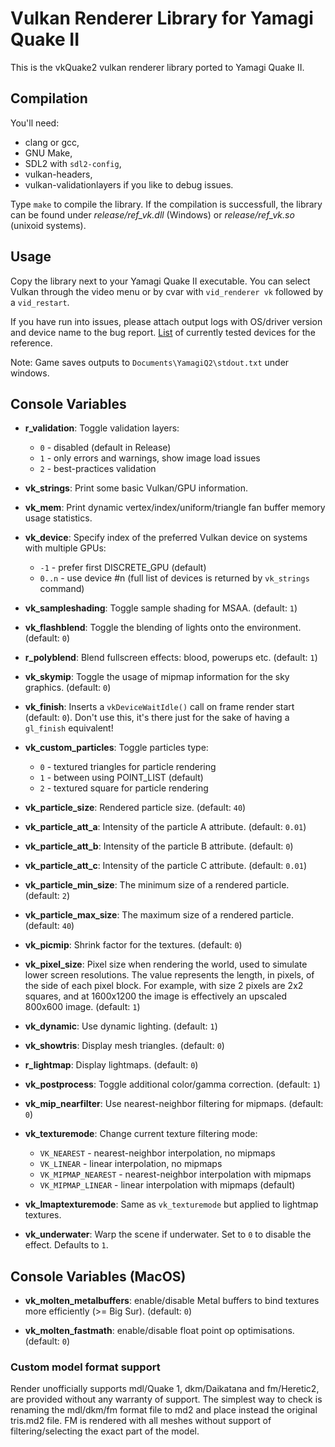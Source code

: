 # Vulkan Renderer Library for Yamagi Quake II

This is the vkQuake2 vulkan renderer library ported to Yamagi Quake II.


## Compilation

You'll need:
* clang or gcc,
* GNU Make,
* SDL2 with `sdl2-config`,
* vulkan-headers,
* vulkan-validationlayers if you like to debug issues.

Type `make` to compile the library. If the compilation is successfull,
the library can be found under *release/ref_vk.dll* (Windows) or
*release/ref_vk.so* (unixoid systems).


## Usage

Copy the library next to your Yamagi Quake II executable. You can select
Vulkan through the video menu or by cvar with `vid_renderer vk` followed
by a `vid_restart`.

If you have run into issues, please attach output logs with OS/driver version
and device name to the bug report. [List](https://openbenchmarking.org/test/pts/yquake2)
of currently tested devices for the reference.

Note: Game saves outputs to `Documents\YamagiQ2\stdout.txt` under
windows.


## Console Variables

* **r_validation**: Toggle validation layers:
  * `0` - disabled (default in Release)
  * `1` - only errors and warnings, show image load issues
  * `2` - best-practices validation

* **vk_strings**: Print some basic Vulkan/GPU information.

* **vk_mem**: Print dynamic vertex/index/uniform/triangle fan buffer
  memory usage statistics.

* **vk_device**: Specify index of the preferred Vulkan device on systems
  with multiple GPUs:
  * `-1` - prefer first DISCRETE\_GPU (default)
  * `0..n` - use device #n (full list of devices is returned by
    `vk_strings` command)

* **vk_sampleshading**: Toggle sample shading for MSAA. (default: `1`)

* **vk_flashblend**: Toggle the blending of lights onto the environment.
  (default: `0`)

* **r_polyblend**: Blend fullscreen effects: blood, powerups etc.
  (default: `1`)

* **vk_skymip**: Toggle the usage of mipmap information for the sky
  graphics. (default: `0`)

* **vk_finish**: Inserts a `vkDeviceWaitIdle()` call on frame render
  start (default: `0`). Don't use this, it's there just for the sake of
  having a `gl_finish` equivalent!

* **vk_custom_particles**: Toggle particles type:
  * `0` - textured triangles for particle rendering
  * `1` - between using POINT\_LIST (default)
  * `2` - textured square for particle rendering

* **vk_particle_size**: Rendered particle size. (default: `40`)

* **vk_particle_att_a**: Intensity of the particle A attribute.
  (default: `0.01`)

* **vk_particle_att_b**: Intensity of the particle B attribute.
  (default: `0`)

* **vk_particle_att_c**: Intensity of the particle C attribute.
 (default: `0.01`)

* **vk_particle_min_size**: The minimum size of a rendered particle.
 (default: `2`)

* **vk_particle_max_size**: The maximum size of a rendered particle.
  (default: `40`)

* **vk_picmip**: Shrink factor for the textures. (default: `0`)

* **vk_pixel_size**: Pixel size when rendering the world, used to simulate
  lower screen resolutions. The value represents the length, in pixels, of the
  side of each pixel block. For example, with size 2 pixels are 2x2 squares,
  and at 1600x1200 the image is effectively an upscaled 800x600 image.
  (default: `1`)

* **vk_dynamic**: Use dynamic lighting. (default: `1`)

* **vk_showtris**: Display mesh triangles. (default: `0`)

* **r_lightmap**: Display lightmaps. (default: `0`)

* **vk_postprocess**: Toggle additional color/gamma correction.
  (default: `1`)

* **vk_mip_nearfilter**: Use nearest-neighbor filtering for mipmaps.
  (default: `0`)

* **vk_texturemode**: Change current texture filtering mode:
  * `VK_NEAREST` - nearest-neighbor interpolation, no mipmaps
  * `VK_LINEAR` - linear interpolation, no mipmaps
  * `VK_MIPMAP_NEAREST` - nearest-neighbor interpolation with mipmaps
  * `VK_MIPMAP_LINEAR` - linear interpolation with mipmaps (default)

* **vk_lmaptexturemode**: Same as `vk_texturemode` but applied to
  lightmap textures.

* **vk_underwater**: Warp the scene if underwater. Set to `0` to disable
  the effect. Defaults to `1`.

## Console Variables (MacOS)

* **vk_molten_metalbuffers**: enable/disable Metal buffers to bind textures
  more efficiently (>= Big Sur). (default: `0`)

* **vk_molten_fastmath**: enable/disable float point op optimisations.
  (default: `0`)

### Custom model format support

Render unofficially supports  mdl/Quake 1, dkm/Daikatana and fm/Heretic2,
are provided without any warranty of support. The simplest way to check
is renaming the mdl/dkm/fm format file to md2 and place instead the original
tris.md2 file. FM is rendered with all meshes without support of
filtering/selecting the exact part of the model.
